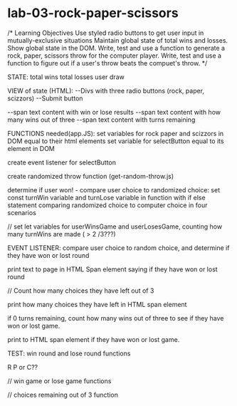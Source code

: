 # lab-03-rock-paper-scissors


/* Learning Objectives
Use styled radio buttons to get user input in mutually-exclusive situations
Maintain global state of total wins and losses.
Show global state in the DOM.
Write, test and use a function to generate a rock, paper, scissors throw for the computer player.
Write, test and use a function to figure out if a user's throw beats the compuet's throw.
*/


STATE: 
total wins
total losses
user draw


VIEW of state (HTML):
--Divs with three radio buttons (rock, paper, scizzors) 
--Submit button

--span text content with win or lose results 
--span text content with how many wins out of three
--span text content with turns remaining

FUNCTIONS needed(app.JS):
set variables for rock paper and scizzors in DOM equal to their html elements
set variable for selectButton equal to its element in DOM

create event listener for selectButton

create randomized throw function (get-random-throw.js)

determine if user won! - compare user choice to randomized choice:
set const turnWin variable and turnLose variable in function with if else statement comparing randomized choice to computer choice in four scenarios


// set let variables for userWinsGame and userLosesGame, counting how many turnWins are made ( > 2 /3???)

EVENT LISTENER:
compare user choice to random choice, and determine if they have won or lost round

print text to page in HTML Span element saying if they have won or lost round

// Count how many choices they have left out of 3

print how many choices they have left in HTML span element

if 0 turns remaining, count how many wins out of three to see if they have won or lost game. 

print to HTML span element if they have won or lost game.


TEST:
win round and lose round functions

R P or C??



// win game or lose game functions

// choices remaining out of 3 function





